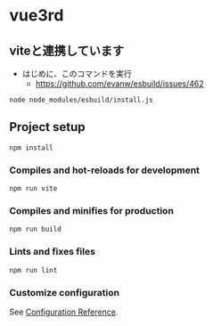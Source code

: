 # vue3rd

## viteと連携しています
- はじめに、このコマンドを実行
  - https://github.com/evanw/esbuild/issues/462
```
node node_modules/esbuild/install.js
```

## Project setup
```
npm install
```

### Compiles and hot-reloads for development
```
npm run vite
```

### Compiles and minifies for production
```
npm run build
```

### Lints and fixes files
```
npm run lint
```

### Customize configuration
See [Configuration Reference](https://cli.vuejs.org/config/).
